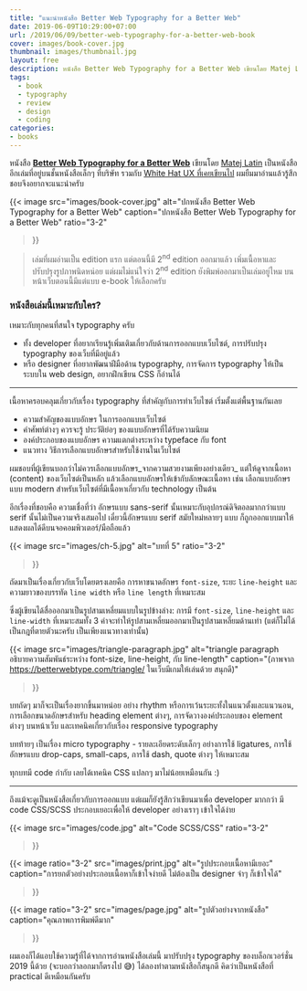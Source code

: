 ```yaml
---
title: "แนะนำหนังสือ Better Web Typography for a Better Web"
date: 2019-06-09T10:29:00+07:00
url: /2019/06/09/better-web-typography-for-a-better-web-book
cover: images/book-cover.jpg
thumbnail: images/thumbnail.jpg
layout: free
description: หนังสือ Better Web Typography for a Better Web เขียนโดย Matej Latin เป็นหนังสืออีกเล่มที่อยู่บนชั้นหนังสือเล็กๆ ที่บริษัท ผมยืมมาอ่านแล้วรู้สึกชอบจึงอยากจะแนะนำครับ
tags:
  - book
  - typography
  - review
  - design
  - coding
categories:
- books
---
```


<p class="lead">
หนังสือ <a href="https://betterwebtype.com/web-typography-book/"><strong>Better Web Typography for a Better Web</strong></a> เขียนโดย <a href="https://matejlatin.co.uk/">Matej Latin</a>
เป็นหนังสืออีกเล่มที่อยู่บนชั้นหนังสือเล็กๆ ที่บริษัท รวมกับ <a href="https://armno.in.th/2018/04/26/%E0%B9%81%E0%B8%99%E0%B8%B0%E0%B8%99%E0%B8%B3%E0%B8%AB%E0%B8%99%E0%B8%B1%E0%B8%87%E0%B8%AA%E0%B8%B7%E0%B8%AD-white-hat-ux/">White Hat UX ที่เคยเขียนไป</a> ผมยืมมาอ่านแล้วรู้สึกชอบจึงอยากจะแนะนำครับ
</p>

{{<
  image src="images/book-cover.jpg"
  alt="ปกหนังสือ Better Web Typography for a Better Web"
  caption="ปกหนังสือ Better Web Typography for a Better Web"
  ratio="3-2"
>}}

> เล่มที่ผมอ่านเป็น edition แรก แต่ตอนนี้มี 2<sup>nd</sup> edition ออกมาแล้ว เพิ่มเนื้อหาและปรับปรุงรูปภาพนิดหน่อย แต่ผมไม่แน่ใจว่า 2<sup>nd</sup> edition ยังพิมพ์ออกมาเป็นเล่มอยู่ไหม บนหน้าเว็บตอนนี้มีแต่แบบ e-book ให้เลือกครับ

### หนังสือเล่มนี้เหมาะกับใคร?

เหมาะกับทุกคนที่สนใจ typography ครับ

- ทั้ง developer ที่อยากเรียนรู้เพิ่มเติมเกี่ยวกับด้านการออกแบบเว็บไซต์, การปรับปรุง typography ของเว็บที่มีอยู่แล้ว
- หรือ designer ที่อยากพัฒนาฝีมือด้าน typography, การจัดการ typography ให้เป็นระบบใน web design, อยากฝึกเขียน CSS ก็อ่านได้

-----

เนื้อหาครอบคลุมเกี่ยวกับเรื่อง typography ที่สำคัญกับการทำเว็บไซต์
เริ่มตั้งแต่พื้นฐานกันเลย

- ความสำคัญของแบบอักษร ในการออกแบบเว็บไซต์
- คำศัพท์ต่างๆ ควรจะรู้ ประวัติย่อๆ ของแบบอักษรที่ได้รับความนิยม
- องค์ประกอบของแบบอักษร ความแตกต่างระหว่าง typeface กับ font
- แนวทาง วิธีการเลือกแบบอักษรสำหรับใช้งานในเว็บไซต์

ผมชอบที่ผู้เขียนบอกว่าไม่ควรเลือกแบบอักษร_จากความสวยงามเพียงอย่างเดียว_
แต่ให้ดูจากเนื้อหา (content) ของเว็บไซต์เป็นหลัก
แล้วเลือกแบบอักษรให้เข้ากับลักษณะเนื้อหา เช่น เลือกแบบอักษรแบบ modern
สำหรับเว็บไซต์ที่มีเนื้อหาเกี่ยวกับ technology เป็นต้น

อีกเรื่องที่ชอบคือ ความเชื่อที่ว่า อักษรแบบ sans-serif นั้นเหมาะกับอุปกรณ์ดิจิตอลมากกว่าแบบ serif นั้นไม่เป็นความจริงเสมอไป
เดี๋ยวนี้อักษรแบบ serif สมัยใหม่หลายๆ แบบ ก็ถูกออกแบบมาให้แสดงผลได้ดีบนจอคอมพิวเตอร์/มือถือแล้ว

{{<
  image
  src="images/ch-5.jpg"
  alt="บทที่ 5"
  ratio="3-2"
>}}

ถัดมาเป็นเรื่องเกี่ยวกับเว็บโดยตรงเลยคือ การหาขนาดอักษร `font-size`, ระยะ `line-height` และความยาวของบรรทัด `line width` หรือ `line length`  ที่เหมาะสม

ซึ่งผู้เขียนได้สื่อออกมาเป็นรูปสามเหลี่ยมแบบในรูปข้างล่าง: การมี `font-size`, `line-height` และ `line-width`
ที่เหมาะสมทั้ง 3 ค่าจะทำให้รูปสามเหลี่ยมออกมาเป็นรูปสามเหลี่ยมด้านเท่า
(แต่ก็ไม่ได้เป็นกฎที่ตายตัวนะครับ เป็นเพียงแนวทางเท่านั้น)

{{<
  image
  src="images/triangle-paragraph.jpg"
  alt="triangle paragraph อธิบายความสัมพันธ์ระหว่าง font-size, line-height, กับ line-length"
  caption="(ภาพจาก https://betterwebtype.com/triangle/ ในเว็บมีเกมให้เล่นด้วย สนุกดี)"
>}}

บทถัดๆ มาก็จะเป็นเรื่องยากขึ้นมาหน่อย อย่าง rhythm หรือการเว้นระยะทั้งในแนวตั้งและแนวนอน,
การเลือกขนาดอักษรสำหรับ heading element ต่างๆ,
การจัดวางองค์ประกอบของ element ต่างๆ บนหน้าเว็บ
และเทคนิคเกี่ยวกับเรื่อง responsive typography

บทท้ายๆ เป็นเรื่อง micro typography - รายละเอียดระดับเล็กๆ อย่างการใช้ ligatures,
การใช้อักษรแบบ drop-caps, small-caps, การใช้ dash, quote ต่างๆ ให้เหมาะสม

ทุกบทมี code กำกับ เลยได้เทคนิค CSS แปลกๆ มาไม่น้อยเหมือนกัน :)

-----

ถึงแม้จะดูเป็นหนังสือเกี่ยวกับการออกแบบ แต่ผมก็ยังรู้สึกว่าเขียนมาเพื่อ developer มากกว่า
มี code CSS/SCSS ประกอบเยอะเพื่อให้ developer อย่างเราๆ เข้าใจได้ง่าย

{{<
  image
  src="images/code.jpg"
  alt="Code SCSS/CSS"
  ratio="3-2"
>}}

{{<
  image
  ratio="3-2"
  src="images/print.jpg"
  alt="รูปประกอบเนื้อหามีเยอะ"
  caption="การยกตัวอย่างประกอบเนื้อหาก็เข้าใจง่ายดี ไม่ต้องเป็น designer จ๋าๆ ก็เข้าใจได้"
>}}

{{<
  image
  ratio="3-2"
  src="images/page.jpg"
  alt="รูปตัวอย่างจากหนังสือ"
  caption="คุณภาพการพิมพ์ดีมาก"
>}}

ผมเองก็ได้แอบใช้ความรู้ที่ได้จากการอ่านหนังสือเล่มนี้ มาปรับปรุง typography ของบล็อกเวอร์ชั่น 2019 นี้ด้วย (จะบอกว่าลอกมาก็ตรงไป 😅) ได้ลองทำตามหนังสือก็สนุกดี
คิดว่าเป็นหนังสือที่ practical ดีเหมือนกันครับ


